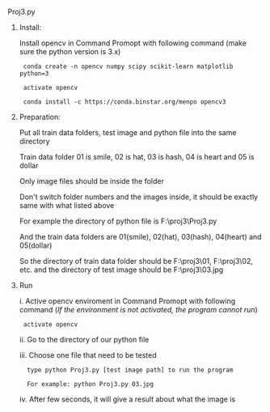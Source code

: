 Proj3.py

1. Install:

	Install opencv in Command Promopt with following command (make sure the python version is 3.x)
	
		conda create -n opencv numpy scipy scikit-learn matplotlib python=3
	
		activate opencv
		
		conda install -c https://conda.binstar.org/menpo opencv3

2. Preparation:

	Put all train data folders, test image and python file into the same directory
	
	Train data folder 01 is smile, 02 is hat, 03 is hash, 04 is heart and 05 is dollar
	
	Only image files should be inside the folder
	
	Don't switch folder numbers and the images inside, it should be exactly same with what listed above
	
	For example the directory of python file is F:\proj3\Proj3.py

	And the train data folders are 01(smile), 02(hat), 03(hash), 04(heart) and 05(dollar)
	
	So the directory of train data folder should be F:\proj3\01, F:\proj3\02, etc. and the directory of test image should be F:\proj3\03.jpg
3. Run
	
	i. Active opencv enviroment in Command Promopt with following command (*If the environment is not activated, the program cannot run*)
	
	    activate opencv
	
	ii. Go to the directory of our python file
	
	iii. Choose one file that need to be tested
		
	     type python Proj3.py [test image path] to run the program
	     
	     For example: python Proj3.py 03.jpg
			  
	iv. After few seconds, it will give a result about what the image is
	
